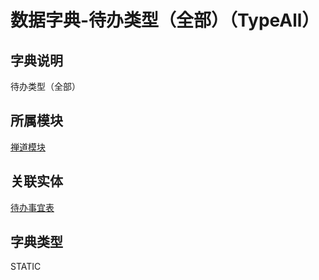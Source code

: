 # 数据字典-待办类型（全部）（TypeAll）
## 字典说明
待办类型（全部）

## 所属模块
[禅道模块](../module/zentao)

## 关联实体
[待办事宜表](../module/zentao/Todo)

## 字典类型
STATIC



